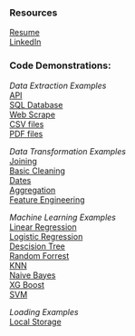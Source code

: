 ### Resources
[Resume](https://github.com/dlagit2quit/Portfolio/blob/b0cb324805903ffe35298406f451cc8da977f371/docs/ds_res_1.pdf)  
[LinkedIn](https://www.linkedin.com/in/dan-ladd-1b4b96154/)

### Code Demonstrations:  
*Data Extraction Examples*  
[API](https://htmlpreview.github.io/?https://raw.githubusercontent.com/dlagit2quit/Portfolio/refs/heads/main/docs/api_extraction.html)  
[SQL Database](https://htmlpreview.github.io/?https://raw.githubusercontent.com/dlagit2quit/Portfolio/refs/heads/main/docs/sql_extraction.html)  
[Web Scrape](https://htmlpreview.github.io/?https://raw.githubusercontent.com/dlagit2quit/Portfolio/refs/heads/main/docs/web_scrape_r.html)  
[CSV files]()  
[PDF files](https://htmlpreview.github.io/?https://raw.githubusercontent.com/dlagit2quit/Portfolio/refs/heads/main/docs/pdf_extract_transform.html)
 

*Data Transformation Examples*  
[Joining]()  
[Basic Cleaning]()  
[Dates](https://htmlpreview.github.io/?https://raw.githubusercontent.com/dlagit2quit/Portfolio/refs/heads/main/docs/date_manipulation.html)  
[Aggregation]()  
[Feature Engineering]()  

<!--*Analysis Examples*  
[Desc Stats]()  
[Inf Stats]()  
[Outlier Detection]()  
[Correlation]()
 Full EDA alternative? 

*Visuals*  
[Univariate]()  
[Multivariate]()  
[Distribution]()  
[Correlation]()  
[Heatmap]()  
[Three-Dimensional Bar Plot]()  -->

*Machine Learning Examples*  
[Linear Regression](https://htmlpreview.github.io/?https://raw.githubusercontent.com/dlagit2quit/Portfolio/refs/heads/main/docs/student_performance_lm.html)  
[Logistic Regression](https://htmlpreview.github.io/?https://raw.githubusercontent.com/dlagit2quit/Portfolio/refs/heads/main/docs/log_reg_ex.html)  
[Descision Tree]()  
[Random Forrest]()  
[KNN]()  
[Naive Bayes]()  
[XG Boost]()  
[SVM]()  

  
*Loading Examples*  
[Local Storage]()
